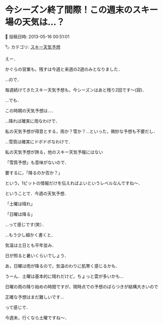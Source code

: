 # 今シーズン終了間際！この週末のスキー場の天気は…？

📅 投稿日時: 2013-05-16 00:51:01

🏷️ カテゴリ: [スキー天気予想](c6554f5c3c106093b511a8daae23757e8.md)

えー．


かぐらの営業も，残すは今週と来週の2週のみとなりました．


…ので．


毎週続けてきたスキー天気予想も，今シーズンはあと残り2回です～(寂)．





…でも．


この時期の天気予想は…．





…降れば確実に雨なわけで．


私の天気予想が得意とする，雨か？雪か？…といった，微妙な予想も不要だし．





…雪質は確実にドボドボなわけで．


私の天気予想が誇る，他のスキー天気予報にはない


「雪質予想」も意味がないので．





要するに，「降るのか否か？」


という，1ビットの情報だけを伝えればよいというレベルなんですね～．





ということで．今週の天気予想．


「土曜は晴れ」


「日曜は降る」


…って感じです(笑）．





…もう少し細かく書くと．


気温は土日とも平年並み．


日が照ると暑いくらいでしょう．


あ，日曜は雨が降るので，気温のわりに肌寒く感じるかも．


うーん．土曜は基本的に晴れだけど，ちょっと雲が多いかも…


日曜の雨の降り始めの時間ですが，現時点での予想のばらつきが結構大きいので


正確な予想はまだ難しいです…





って感じで．


今週末，行くなら土曜ですね～．
